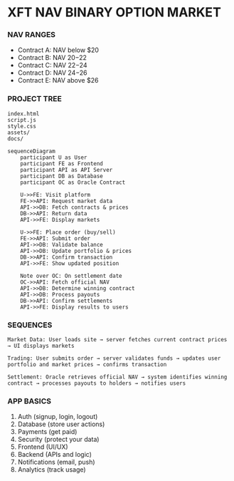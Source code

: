 # XFT NAV BINARY OPTION MARKET


### NAV RANGES
- Contract A: NAV below $20
- Contract B: NAV $20-$22
- Contract C: NAV $22-$24
- Contract D: NAV $24-$26
- Contract E: NAV above $26



### PROJECT TREE
```
index.html
script.js
style.css
assets/
docs/
```


```mermaid
sequenceDiagram
    participant U as User
    participant FE as Frontend
    participant API as API Server
    participant DB as Database
    participant OC as Oracle Contract

    U->>FE: Visit platform
    FE->>API: Request market data
    API->>DB: Fetch contracts & prices
    DB->>API: Return data
    API->>FE: Display markets
    
    U->>FE: Place order (buy/sell)
    FE->>API: Submit order
    API->>DB: Validate balance
    API->>DB: Update portfolio & prices
    DB->>API: Confirm transaction
    API->>FE: Show updated position
    
    Note over OC: On settlement date
    OC->>API: Fetch official NAV
    API->>DB: Determine winning contract
    API->>DB: Process payouts
    DB->>API: Confirm settlements
    API->>FE: Display results to users
```

### SEQUENCES

```
Market Data: User loads site → server fetches current contract prices → UI displays markets

Trading: User submits order → server validates funds → updates user portfolio and market prices → confirms transaction

Settlement: Oracle retrieves official NAV → system identifies winning contract → processes payouts to holders → notifies users
```
### APP BASICS
1. Auth (signup, login, logout)
2. Database (store user actions)
3. Payments (get paid)
4. Security (protect your data)
5. Frontend (UI/UX)
6. Backend (APIs and logic)
7. Notifications (email, push)
8. Analytics (track usage)
